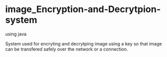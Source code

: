 # image_Encryption-and-Decrytpion-system
using java

System used for encryting and decrytping image using a key so that image can be transfered safely over the network or a connection.
